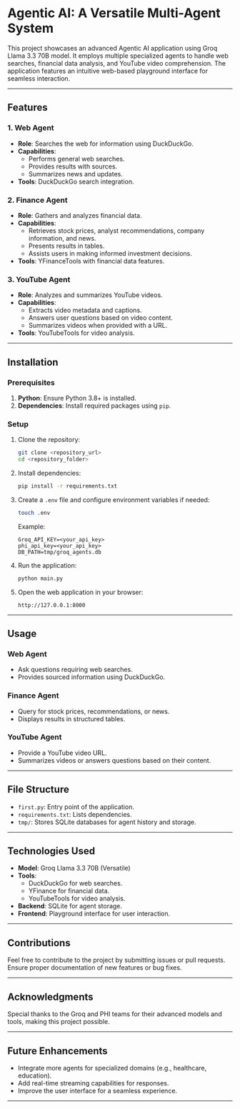 
# Agentic AI: A Versatile Multi-Agent System

This project showcases an advanced Agentic AI application using Groq Llama 3.3 70B model. It employs multiple specialized agents to handle web searches, financial data analysis, and YouTube video comprehension. The application features an intuitive web-based playground interface for seamless interaction.

---

## Features

### 1. **Web Agent**
- **Role**: Searches the web for information using DuckDuckGo.
- **Capabilities**:
  - Performs general web searches.
  - Provides results with sources.
  - Summarizes news and updates.
- **Tools**: DuckDuckGo search integration.

### 2. **Finance Agent**
- **Role**: Gathers and analyzes financial data.
- **Capabilities**:
  - Retrieves stock prices, analyst recommendations, company information, and news.
  - Presents results in tables.
  - Assists users in making informed investment decisions.
- **Tools**: YFinanceTools with financial data features.

### 3. **YouTube Agent**
- **Role**: Analyzes and summarizes YouTube videos.
- **Capabilities**:
  - Extracts video metadata and captions.
  - Answers user questions based on video content.
  - Summarizes videos when provided with a URL.
- **Tools**: YouTubeTools for video analysis.

---

## Installation

### Prerequisites
1. **Python**: Ensure Python 3.8+ is installed.
2. **Dependencies**: Install required packages using `pip`.

### Setup
1. Clone the repository:
   ```bash
   git clone <repository_url>
   cd <repository_folder>
   ```

2. Install dependencies:
   ```bash
   pip install -r requirements.txt
   ```

3. Create a `.env` file and configure environment variables if needed:
   ```bash
   touch .env
   ```
   Example:
   ```env
   Groq_API_KEY=<your_api_key>
   phi_api_key=<your_api_key>
   DB_PATH=tmp/groq_agents.db
   ```

4. Run the application:
   ```bash
   python main.py
   ```

5. Open the web application in your browser:
   ```
   http://127.0.0.1:8000
   ```

---

## Usage

### Web Agent
- Ask questions requiring web searches.
- Provides sourced information using DuckDuckGo.

### Finance Agent
- Query for stock prices, recommendations, or news.
- Displays results in structured tables.

### YouTube Agent
- Provide a YouTube video URL.
- Summarizes videos or answers questions based on their content.

---

## File Structure
- `first.py`: Entry point of the application.
- `requirements.txt`: Lists dependencies.
- `tmp/`: Stores SQLite databases for agent history and storage.

---

## Technologies Used
- **Model**: Groq Llama 3.3 70B (Versatile)
- **Tools**:
  - DuckDuckGo for web searches.
  - YFinance for financial data.
  - YouTubeTools for video analysis.
- **Backend**: SQLite for agent storage.
- **Frontend**: Playground interface for user interaction.

---

## Contributions
Feel free to contribute to the project by submitting issues or pull requests. Ensure proper documentation of new features or bug fixes.

---

## Acknowledgments
Special thanks to the Groq and PHI teams for their advanced models and tools, making this project possible.

---

## Future Enhancements
- Integrate more agents for specialized domains (e.g., healthcare, education).
- Add real-time streaming capabilities for responses.
- Improve the user interface for a seamless experience.

---
